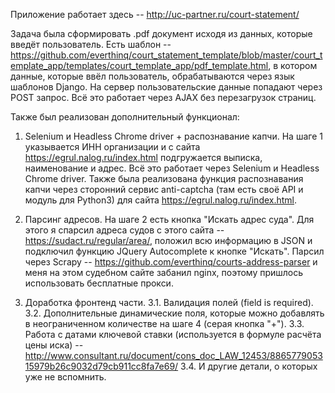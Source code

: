 Приложение работает здесь -- http://uc-partner.ru/court-statement/

Задача была сформировать .pdf документ исходя из данных, которые введёт пользователь. Есть шаблон -- https://github.com/everthinq/court_statement_template/blob/master/court_template_app/templates/court_template_app/pdf_template.html, в котором данные, которые ввёл пользователь, обрабатываются через язык шаблонов Django. На сервер пользовательские данные попадают через POST запрос. Всё это работает через AJAX без перезагрузок страниц.

Также был реализован дополнительный функционал:
1) Selenium и Headless Chrome driver + распознавание капчи.
На шаге 1 указывается ИНН организации и с сайта https://egrul.nalog.ru/index.html подгружается выписка, наименование и адрес. Всё это работает через Selenium и Headless Chrome driver. Также была реализована функция распознавания капчи через сторонний сервис anti-captcha (там есть своё API и модуль для Python3) для сайта https://egrul.nalog.ru/index.html.

2) Парсинг адресов.
На шаге 2 есть кнопка "Искать адрес суда". Для этого я спарсил адреса судов с этого сайта -- https://sudact.ru/regular/area/, положил всю информацию в JSON и подключил функцию JQuery Autocomplete к кнопке "Искать".  Парсил через Scrapy -- https://github.com/everthinq/courts-address-parser и меня на этом судебном сайте забанил nginx, поэтому пришлось использовать бесплатные прокси.

3) Доработка фронтенд части.
3.1. Валидация полей (field is required).
3.2. Дополнительные динамические поля, которые можно добавлять в неограниченном количестве на шаге 4 (серая кнопка "+").
3.3. Работа с датами ключевой ставки (используется в формуле расчёта цены иска) -- 
http://www.consultant.ru/document/cons_doc_LAW_12453/886577905315979b26c9032d79cb911cc8fa7e69/
3.4. И другие детали, о которых уже не вспомнить.

